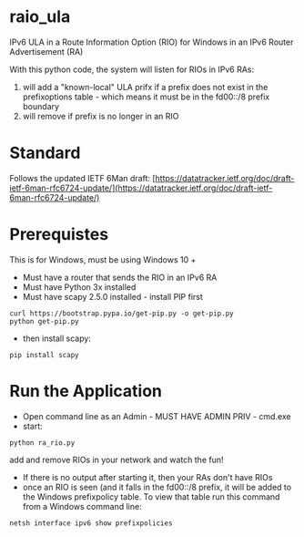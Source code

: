 # raio_ula
IPv6 ULA in a Route Information Option (RIO) for Windows in an IPv6 Router Advertisement (RA)

With this python code, the system will listen for RIOs in IPv6 RAs:
1. will add a "known-local" ULA prifx if a prefix does not exist in the prefixoptions table - which means it must be in the fd00::/8 prefix boundary
2. will remove if prefix is no longer in an RIO

# Standard
Follows the updated IETF 6Man draft: [https://datatracker.ietf.org/doc/draft-ietf-6man-rfc6724-update/](https://datatracker.ietf.org/doc/draft-ietf-6man-rfc6724-update/)

# Prerequistes 
This is for Windows, must be using Windows 10 +
* Must have a router that sends the RIO in an IPv6 RA
* Must have Python 3x installed
* Must have scapy 2.5.0 installed - install PIP first
```
curl https://bootstrap.pypa.io/get-pip.py -o get-pip.py
python get-pip.py
```
* then install scapy:
```
pip install scapy
```

# Run the Application
* Open command line as an Admin - MUST HAVE ADMIN PRIV - cmd.exe
* start:
```
python ra_rio.py
```

add and remove RIOs in your network and watch the fun!
* If there is no output after starting it, then your RAs don't have RIOs
* once an RIO is seen (and it falls in the fd00::/8 prefix, it will be added to the Windows prefixpolicy table. To view that table run this command from a Windows command line:
```
netsh interface ipv6 show prefixpolicies
```

